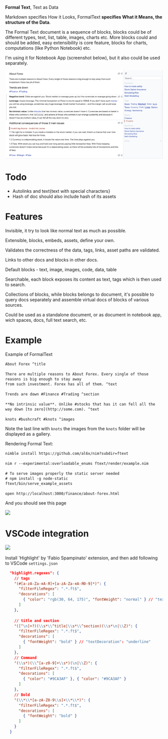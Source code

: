 **Formal Text**, Text as Data

Markdown specifies How it Looks, FormalText **specifies What it Means, the structure of the Data**.

The Formal Text document is a sequence of blocks, blocks could be of different types, text,
list, table, images, charts etc. More blocks could and should be added, easy extensibility is
core feature, blocks for charts, computations (like Python Notebook) etc.

I'm using it for Notebook App (screenshot below), but it also could be used separately.

![](readme/keep.png)

# Todo

- Autolinks and text{text with special characters}
- Hash of doc should also include hash of its assets

# Features

Invisible, it try to look like normal text as much as possible.

Extensible, blocks, embeds, assets, define your own.

Validates the correctness of the data, tags, links, asset paths are validated.

Links to other docs and blocks in other docs.

Default blocks - text, image, images, code, data, table

Searchable, each block exposes its content as text, tags which is then used to search.

Collections of blocks, while blocks belongs to document, it's possible to query docs separately
and assemble virtual docs of blocks of various sources.

Could be used as a standalone document, or as document in notebook app, wich spaces, docs, full text search,
etc.

# Example

Example of FormalText

```
About Forex ^title

There are multiple reasons to About Forex. Every single of those reasons is big enough to stay away
from such investment. Forex has all of them. ^text

Trends are down #Finance #Trading ^section

**No intrinsic value**. Unlike #stocks that has it can fell all the
way down [to zero](http://some.com). ^text

knots #bushcraft #knots ^images
```

Note the last line with `knots` the images from the `knots` folder will be displayed as a gallery.

Rendering Formal Text:

```
nimble install https://github.com/al6x/nim?subdir=ftext

nim r --experimental:overloadable_enums ftext/render/example.nim

# To serve images properly the static server needed
# npm install -g node-static
ftext/bin/serve_example_assets

open http://localhost:3000/finance/about-forex.html
```

And you should see this page

![](readme/static_page.png)

# VSCode integration

![](readme/vscode.png)

Install 'Highlight' by 'Fabio Spampinato' extension, and then add following to VSCode `settings.json`

```JSON
  "highlight.regexes": {
    // tags
    "(#[a-zA-Zа-яА-Я]+[a-zA-Zа-яА-Я0-9]*)": {
      "filterFileRegex": ".*.ft$",
      "decorations": [
        { "color": "rgb(30, 64, 175)", "fontWeight": "normal" } // "textDecoration": "underline"
      ]
    },

    // title and section
    "([^\n]+?)(\\s*\\^title|\\s*\\^section)(\\s*\n|\\Z)": {
      "filterFileRegex": ".*.ft$",
      "decorations": [
        { "fontWeight": "bold" } // "textDecoration": "underline"
      ]
    },
    // Command
    "(\\s*)(\\^[a-z0-9]+\\s*)(\n|\\Z)": {
      "filterFileRegex": ".*.ft$",
      "decorations": [
        { "color": "#9CA3AF" }, { "color": "#9CA3AF" }
      ]
    },
    // Bold
    "(\\*\\*[a-zA-Z0-9\\s]+\\*\\*)": {
      "filterFileRegex": ".*.ft$",
      "decorations": [
        { "fontWeight": "bold" }
      ]
    }
  }
```